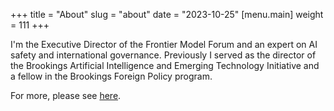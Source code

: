 +++
title = "About"
slug = "about"
date = "2023-10-25"
 [menu.main] 
 weight = 111
+++

I'm the Executive Director of the Frontier Model Forum and an expert on AI safety and international governance. Previously I served as the director of the Brookings Artificial Intelligence and Emerging Technology Initiative and a fellow in the Brookings Foreign Policy program. 

For more, please see [here](https://www.frontiermodelforum.org/leadership/).
